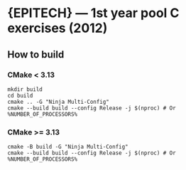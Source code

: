 {EPITECH} — 1st year pool C exercises (2012)
============================================

## How to build

### CMake < 3.13

```shell
mkdir build
cd build
cmake .. -G "Ninja Multi-Config"
cmake --build build --config Release -j $(nproc) # Or %NUMBER_OF_PROCESSORS%
```

### CMake >= 3.13

```shell
cmake -B build -G "Ninja Multi-Config"
cmake --build build --config Release -j $(nproc) # Or %NUMBER_OF_PROCESSORS%

